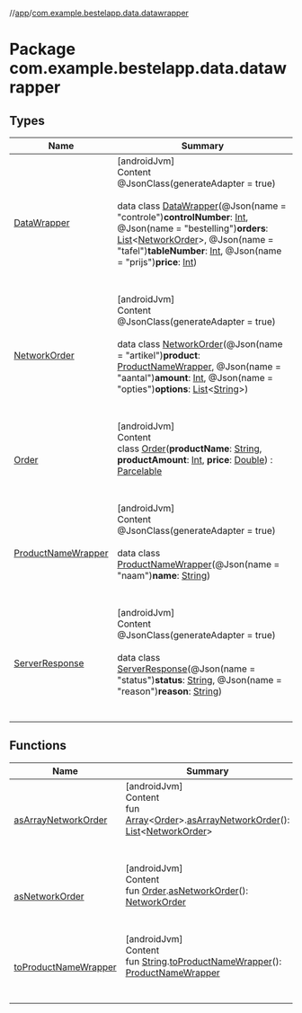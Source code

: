 //[app](../index.md)/[com.example.bestelapp.data.datawrapper](index.md)



# Package com.example.bestelapp.data.datawrapper  


## Types  
  
|  Name|  Summary| 
|---|---|
| <a name="com.example.bestelapp.data.datawrapper/DataWrapper///PointingToDeclaration/"></a>[DataWrapper](-data-wrapper/index.md)| <a name="com.example.bestelapp.data.datawrapper/DataWrapper///PointingToDeclaration/"></a>[androidJvm]  <br>Content  <br>@JsonClass(generateAdapter = true)  <br>  <br>data class [DataWrapper](-data-wrapper/index.md)(@Json(name = "controle")**controlNumber**: [Int](https://kotlinlang.org/api/latest/jvm/stdlib/kotlin/-int/index.html), @Json(name = "bestelling")**orders**: [List](https://kotlinlang.org/api/latest/jvm/stdlib/kotlin.collections/-list/index.html)<[NetworkOrder](-network-order/index.md)>, @Json(name = "tafel")**tableNumber**: [Int](https://kotlinlang.org/api/latest/jvm/stdlib/kotlin/-int/index.html), @Json(name = "prijs")**price**: [Int](https://kotlinlang.org/api/latest/jvm/stdlib/kotlin/-int/index.html))  <br><br><br>
| <a name="com.example.bestelapp.data.datawrapper/NetworkOrder///PointingToDeclaration/"></a>[NetworkOrder](-network-order/index.md)| <a name="com.example.bestelapp.data.datawrapper/NetworkOrder///PointingToDeclaration/"></a>[androidJvm]  <br>Content  <br>@JsonClass(generateAdapter = true)  <br>  <br>data class [NetworkOrder](-network-order/index.md)(@Json(name = "artikel")**product**: [ProductNameWrapper](-product-name-wrapper/index.md), @Json(name = "aantal")**amount**: [Int](https://kotlinlang.org/api/latest/jvm/stdlib/kotlin/-int/index.html), @Json(name = "opties")**options**: [List](https://kotlinlang.org/api/latest/jvm/stdlib/kotlin.collections/-list/index.html)<[String](https://kotlinlang.org/api/latest/jvm/stdlib/kotlin/-string/index.html)>)  <br><br><br>
| <a name="com.example.bestelapp.data.datawrapper/Order///PointingToDeclaration/"></a>[Order](-order/index.md)| <a name="com.example.bestelapp.data.datawrapper/Order///PointingToDeclaration/"></a>[androidJvm]  <br>Content  <br>class [Order](-order/index.md)(**productName**: [String](https://kotlinlang.org/api/latest/jvm/stdlib/kotlin/-string/index.html), **productAmount**: [Int](https://kotlinlang.org/api/latest/jvm/stdlib/kotlin/-int/index.html), **price**: [Double](https://kotlinlang.org/api/latest/jvm/stdlib/kotlin/-double/index.html)) : [Parcelable](https://developer.android.com/reference/kotlin/android/os/Parcelable.html)  <br><br><br>
| <a name="com.example.bestelapp.data.datawrapper/ProductNameWrapper///PointingToDeclaration/"></a>[ProductNameWrapper](-product-name-wrapper/index.md)| <a name="com.example.bestelapp.data.datawrapper/ProductNameWrapper///PointingToDeclaration/"></a>[androidJvm]  <br>Content  <br>@JsonClass(generateAdapter = true)  <br>  <br>data class [ProductNameWrapper](-product-name-wrapper/index.md)(@Json(name = "naam")**name**: [String](https://kotlinlang.org/api/latest/jvm/stdlib/kotlin/-string/index.html))  <br><br><br>
| <a name="com.example.bestelapp.data.datawrapper/ServerResponse///PointingToDeclaration/"></a>[ServerResponse](-server-response/index.md)| <a name="com.example.bestelapp.data.datawrapper/ServerResponse///PointingToDeclaration/"></a>[androidJvm]  <br>Content  <br>@JsonClass(generateAdapter = true)  <br>  <br>data class [ServerResponse](-server-response/index.md)(@Json(name = "status")**status**: [String](https://kotlinlang.org/api/latest/jvm/stdlib/kotlin/-string/index.html), @Json(name = "reason")**reason**: [String](https://kotlinlang.org/api/latest/jvm/stdlib/kotlin/-string/index.html))  <br><br><br>


## Functions  
  
|  Name|  Summary| 
|---|---|
| <a name="com.example.bestelapp.data.datawrapper//asArrayNetworkOrder/kotlin.Array[com.example.bestelapp.data.datawrapper.Order]#/PointingToDeclaration/"></a>[asArrayNetworkOrder](as-array-network-order.md)| <a name="com.example.bestelapp.data.datawrapper//asArrayNetworkOrder/kotlin.Array[com.example.bestelapp.data.datawrapper.Order]#/PointingToDeclaration/"></a>[androidJvm]  <br>Content  <br>fun [Array](https://kotlinlang.org/api/latest/jvm/stdlib/kotlin/-array/index.html)<[Order](-order/index.md)>.[asArrayNetworkOrder](as-array-network-order.md)(): [List](https://kotlinlang.org/api/latest/jvm/stdlib/kotlin.collections/-list/index.html)<[NetworkOrder](-network-order/index.md)>  <br><br><br>
| <a name="com.example.bestelapp.data.datawrapper//asNetworkOrder/com.example.bestelapp.data.datawrapper.Order#/PointingToDeclaration/"></a>[asNetworkOrder](as-network-order.md)| <a name="com.example.bestelapp.data.datawrapper//asNetworkOrder/com.example.bestelapp.data.datawrapper.Order#/PointingToDeclaration/"></a>[androidJvm]  <br>Content  <br>fun [Order](-order/index.md).[asNetworkOrder](as-network-order.md)(): [NetworkOrder](-network-order/index.md)  <br><br><br>
| <a name="com.example.bestelapp.data.datawrapper//toProductNameWrapper/kotlin.String#/PointingToDeclaration/"></a>[toProductNameWrapper](to-product-name-wrapper.md)| <a name="com.example.bestelapp.data.datawrapper//toProductNameWrapper/kotlin.String#/PointingToDeclaration/"></a>[androidJvm]  <br>Content  <br>fun [String](https://kotlinlang.org/api/latest/jvm/stdlib/kotlin/-string/index.html).[toProductNameWrapper](to-product-name-wrapper.md)(): [ProductNameWrapper](-product-name-wrapper/index.md)  <br><br><br>

